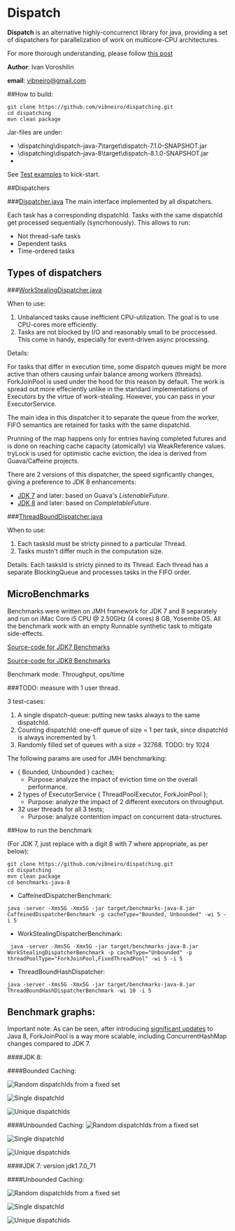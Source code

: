 # Dispatch
**Dispatch** is an alternative highly-concurrenct library for java, providing a set of dispatchers for parallelization of work on multicore-CPU architectures.

For more thorough understanding, please follow [this post](http://ivoroshilin.com/2015/06/08/researching-work-execution-with-dispatchers-in-java-8-from-naive-to-akka-like-design/)

**Author**: Ivan Voroshilin

**email**: vibneiro@gmail.com

##How to build:
```{r, engine='Shell', count_lines}
git clone https://github.com/vibneiro/dispatching.git
cd dispatching
mvn clean package
```

Jar-files are under:
  - \dispatching\dispatch-java-7\target\dispatch-7.1.0-SNAPSHOT.jar
  - \dispatching\dispatch-java-8\target\dispatch-8.1.0-SNAPSHOT.jar
  - 
See [Test examples](https://github.com/vibneiro/dispatching/tree/master/dispatch-java-8/src/test/java/vibneiro/dispatchers) to kick-start.

##Dispatchers

###[Dispatcher.java](https://github.com/vibneiro/dispatching/blob/master/dispatch-java-8/src/main/java/vibneiro/dispatchers/Dispatcher.java)
The main interface implemented by all dispatchers.

Each task has a corresponding dispatchId. Tasks with the same dispatchId get processed sequentially (syncrhonously).
This allows to run:
 - Not thread-safe tasks
 - Dependent tasks
 - Time-ordered tasks

## Types of dispatchers

###[WorkStealingDispatcher.java](https://github.com/vibneiro/dispatching/blob/master/dispatch-java-8/src/main/java/vibneiro/dispatchers/WorkStealingDispatcher.java)

When to use: 

1. Unbalanced tasks cause inefficient CPU-utilization. The goal is to use CPU-cores more efficiently.
2. Tasks are not blocked by I/O and reasonably small to be proccessed. This come in handy, especially for event-driven async processing. 

Details:

For tasks that differ in execution time, some dispatch queues might be more active than others causing unfair balance among workers (threads). ForkJoinPool is used under the hood for this reason by default. The work is spread out more effeciently unlike in the standard implementations of Executors by the virtue of work-stealing. However, you can pass in your ExecutorService.

The main idea in this dispatcher it to separate the queue from the worker, FIFO semantics are retained for tasks with the same dispatchId. 

Prunning of the map happens only for entries having completed futures and is done on reaching cache capacity (atomically) via WeakReference values. tryLock is used for optimistic cache eviction, the idea is derived from Guava/Caffeine projects.

There are 2 versions of this dispatcher, the speed signficantly changes, giving a preference to JDK 8 enhancements:
 - [JDK 7](https://github.com/vibneiro/dispatching/blob/master/dispatch-java-7/src/main/java/vibneiro/dispatchers/WorkStealingDispatcher.java) and later: based on Guava's *ListenableFuture*.
 - [JDK 8](https://github.com/vibneiro/dispatching/blob/master/dispatch-java-8/src/main/java/vibneiro/dispatchers/WorkStealingDispatcher.java) and later: based on *CompletableFuture*.

###[ThreadBoundDispatcher.java](https://github.com/vibneiro/dispatching/blob/master/dispatch-java-8/src/main/java/vibneiro/dispatchers/ThreadBoundHashDispatcher.java)

When to use:

1. Each tasksId must be stricty pinned to a particular Thread. 
2. Tasks mustn't differ much in the computation size.

Details:
Each tasksId is stricty pinned to its Thread. Each thread has a separate BlockingQueue and processes tasks in the FIFO order.

## MicroBenchmarks

Benchmarks were written on JMH framework for JDK 7 and 8 separately and run on iMac Core i5 CPU @ 2.50GHz (4 cores) 8 GB, Yosemite OS.
All the benchmark work with an empty Runnable synthetic task to mitigate side-effects.

[Source-code for JDK7 Benchmarks](https://github.com/vibneiro/dispatching/tree/master/benchmarks-java-7)

[Source-code for JDK8 Benchmarks](https://github.com/vibneiro/dispatching/tree/master/benchmarks-java-8)

Benchmark mode: Throughput, ops/time

###TODO: measure with 1 user thread.

3 test-cases: 
   1. A single dispatch-queue: putting new tasks always to the same dispatchId.
   2. Counting dispatchId: one-off queue of size = 1 per task, since dispatchId is always incremented by 1.
   3. Randomly filled set of queues with a size = 32768. TODO: try 1024

The following  params are used for JMH benchmarking:
 - { Bounded, Unbounded } caches; 
   * Purpose: analyze the impact of eviction time on the overall performance.
 - 2 types of ExecutorService { ThreadPoolExecutor, ForkJoinPool };
   * Purpose: analyze the impact of 2 different executors on throughput.
 - 32 user threads for all 3 tests;
   * Purpose: analyze contention impact on concurrent data-structures.

##How to run the benchmark

(For JDK 7, just replace with a digit 8 with 7 where appropriate, as per below):

```{r, engine='Shell', count_lines}
git clone https://github.com/vibneiro/dispatching.git
cd dispatching
mvn clean package
cd benchmarks-java-8
```

 - CaffeinedDispatcherBenchmark: 
```{r, engine='Shell', count_lines}
java -server -Xms5G -Xmx5G -jar target/benchmarks-java-8.jar CaffeinedDispatcherBenchmark -p cacheType="Bounded, Unbounded" -wi 5 -i 5
```

 - WorkStealingDispatcherBenchmark:
```{r, engine='Shell', count_lines}
 java -server -Xms5G -Xmx5G -jar target/benchmarks-java-8.jar WorkStealingDispatcherBenchmark -p cacheType="Unbounded" -p threadPoolType="ForkJoinPool,FixedThreadPool" -wi 5 -i 5
```

- ThreadBoundHashDispatcher:
```{r, engine='Shell', count_lines}
java -server -Xms5G -Xmx5G -jar target/benchmarks-java-8.jar ThreadBoundHashDispatcherBenchmark -wi 10 -i 5
```

## Benchmark graphs:

Important note:
As can be seen, after introducing [significant updates](http://openjdk.java.net/jeps/155) to Java 8, ForkJoinPool is a way more scalable, including ConcurrentHashMap changes compared to JDK 7.

####JDK 8:

####Bounded Caching:

![Random dispatchIds from a fixed set](https://cloud.githubusercontent.com/assets/3040823/8034389/e25c08fc-0def-11e5-84dd-b95140376a46.png)

![Single dispatchId](https://cloud.githubusercontent.com/assets/3040823/8034425/31a448b6-0df0-11e5-8517-e3c6e0eb2976.png)

![Unique dispatchids](https://cloud.githubusercontent.com/assets/3040823/8034434/48da9170-0df0-11e5-80d8-bfba759e75d7.png)

####Unbounded Caching:
![Random dispatchIds from a fixed set](https://cloud.githubusercontent.com/assets/3040823/8034902/f0904b68-0df4-11e5-9980-8be66eb471ea.png)

![Single dispatchId](https://cloud.githubusercontent.com/assets/3040823/8034903/f2284c50-0df4-11e5-8932-f9ea9d084de0.png)

![Unique dispatchids](https://cloud.githubusercontent.com/assets/3040823/8034892/e4e1d7be-0df4-11e5-9684-970f1f2fd706.png)

####JDK 7: version jdk1.7.0_71

####Unbounded Caching:

![Random dispatchIds from a fixed set](https://cloud.githubusercontent.com/assets/3040823/8080802/2c58486a-0f78-11e5-9e69-cb505e8df29d.png)

![Single dispatchId](https://cloud.githubusercontent.com/assets/3040823/8081150/2db6f596-0f7b-11e5-8fe8-bd43fff7695a.png)

![Unique dispatchids](https://cloud.githubusercontent.com/assets/3040823/8081173/66826874-0f7b-11e5-9e40-b06fae328b05.png)
